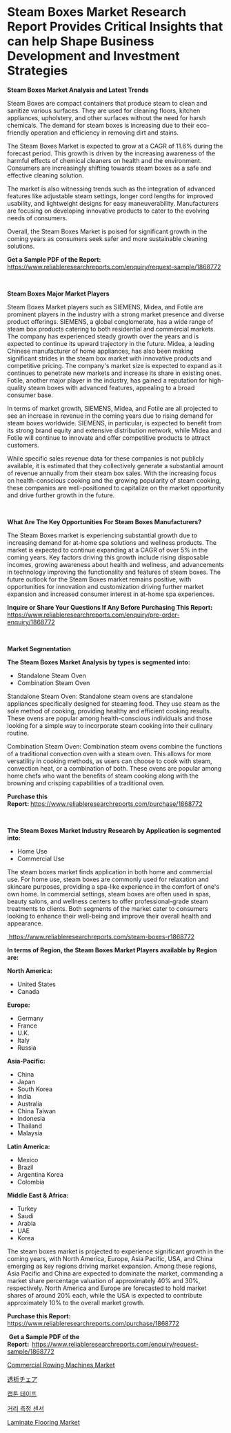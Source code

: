 <p><h1>Steam Boxes Market Research Report Provides Critical Insights that can help Shape Business Development and Investment Strategies</h1></p><p><strong>Steam Boxes Market Analysis and Latest Trends</strong></p>
<p><p>Steam Boxes are compact containers that produce steam to clean and sanitize various surfaces. They are used for cleaning floors, kitchen appliances, upholstery, and other surfaces without the need for harsh chemicals. The demand for steam boxes is increasing due to their eco-friendly operation and efficiency in removing dirt and stains.</p><p>The Steam Boxes Market is expected to grow at a CAGR of 11.6% during the forecast period. This growth is driven by the increasing awareness of the harmful effects of chemical cleaners on health and the environment. Consumers are increasingly shifting towards steam boxes as a safe and effective cleaning solution.</p><p>The market is also witnessing trends such as the integration of advanced features like adjustable steam settings, longer cord lengths for improved usability, and lightweight designs for easy maneuverability. Manufacturers are focusing on developing innovative products to cater to the evolving needs of consumers.</p><p>Overall, the Steam Boxes Market is poised for significant growth in the coming years as consumers seek safer and more sustainable cleaning solutions.</p></p>
<p><strong>Get a Sample PDF of the Report:&nbsp;</strong> <a href="https://www.reliableresearchreports.com/enquiry/request-sample/1868772">https://www.reliableresearchreports.com/enquiry/request-sample/1868772</a></p>
<p>&nbsp;</p>
<p><strong>Steam Boxes Major Market Players</strong></p>
<p><p>Steam Boxes Market players such as SIEMENS, Midea, and Fotile are prominent players in the industry with a strong market presence and diverse product offerings. SIEMENS, a global conglomerate, has a wide range of steam box products catering to both residential and commercial markets. The company has experienced steady growth over the years and is expected to continue its upward trajectory in the future. Midea, a leading Chinese manufacturer of home appliances, has also been making significant strides in the steam box market with innovative products and competitive pricing. The company's market size is expected to expand as it continues to penetrate new markets and increase its share in existing ones. Fotile, another major player in the industry, has gained a reputation for high-quality steam boxes with advanced features, appealing to a broad consumer base.</p><p>In terms of market growth, SIEMENS, Midea, and Fotile are all projected to see an increase in revenue in the coming years due to rising demand for steam boxes worldwide. SIEMENS, in particular, is expected to benefit from its strong brand equity and extensive distribution network, while Midea and Fotile will continue to innovate and offer competitive products to attract customers.</p><p>While specific sales revenue data for these companies is not publicly available, it is estimated that they collectively generate a substantial amount of revenue annually from their steam box sales. With the increasing focus on health-conscious cooking and the growing popularity of steam cooking, these companies are well-positioned to capitalize on the market opportunity and drive further growth in the future.</p></p>
<p>&nbsp;</p>
<p><strong>What Are The Key Opportunities For Steam Boxes Manufacturers?</strong></p>
<p><p>The Steam Boxes market is experiencing substantial growth due to increasing demand for at-home spa solutions and wellness products. The market is expected to continue expanding at a CAGR of over 5% in the coming years. Key factors driving this growth include rising disposable incomes, growing awareness about health and wellness, and advancements in technology improving the functionality and features of steam boxes. The future outlook for the Steam Boxes market remains positive, with opportunities for innovation and customization driving further market expansion and increased consumer interest in at-home spa experiences.</p></p>
<p><strong>Inquire or Share Your Questions If Any Before Purchasing This Report:</strong> <a href="https://www.reliableresearchreports.com/enquiry/pre-order-enquiry/1868772">https://www.reliableresearchreports.com/enquiry/pre-order-enquiry/1868772</a></p>
<p>&nbsp;</p>
<p><strong>Market Segmentation</strong></p>
<p><strong>The Steam Boxes Market Analysis by types is segmented into:</strong></p>
<p><ul><li>Standalone Steam Oven</li><li>Combination Steam Oven</li></ul></p>
<p><p>Standalone Steam Oven: Standalone steam ovens are standalone appliances specifically designed for steaming food. They use steam as the sole method of cooking, providing healthy and efficient cooking results. These ovens are popular among health-conscious individuals and those looking for a simple way to incorporate steam cooking into their culinary routine.</p><p>Combination Steam Oven: Combination steam ovens combine the functions of a traditional convection oven with a steam oven. This allows for more versatility in cooking methods, as users can choose to cook with steam, convection heat, or a combination of both. These ovens are popular among home chefs who want the benefits of steam cooking along with the browning and crisping capabilities of a traditional oven.</p></p>
<p><strong>Purchase this Report:&nbsp;</strong><a href="https://www.reliableresearchreports.com/purchase/1868772">https://www.reliableresearchreports.com/purchase/1868772</a></p>
<p>&nbsp;</p>
<p><strong>The Steam Boxes Market Industry Research by Application is segmented into:</strong></p>
<p><ul><li>Home Use</li><li>Commercial Use</li></ul></p>
<p><p>The steam boxes market finds application in both home and commercial use. For home use, steam boxes are commonly used for relaxation and skincare purposes, providing a spa-like experience in the comfort of one's own home. In commercial settings, steam boxes are often used in spas, beauty salons, and wellness centers to offer professional-grade steam treatments to clients. Both segments of the market cater to consumers looking to enhance their well-being and improve their overall health and appearance.</p></p>
<p><a href="https://www.reliableresearchreports.com/steam-boxes-r1868772">&nbsp;https://www.reliableresearchreports.com/steam-boxes-r1868772</a></p>
<p><strong>In terms of Region, the Steam Boxes Market Players available by Region are:</strong></p>
<p>
    <p> <strong> North America: </strong>
        <ul>
            <li>United States</li>
            <li>Canada</li>
        </ul>
        </p> 
    <p> <strong> Europe: </strong>
        <ul>
            <li>Germany</li>
            <li>France</li>
            <li>U.K.</li>
            <li>Italy</li>
            <li>Russia</li>
        </ul>
        </p> 
    <p> <strong> Asia-Pacific: </strong>
        <ul>
            <li>China</li>
            <li>Japan</li>
            <li>South Korea</li>
            <li>India</li>
            <li>Australia</li>
            <li>China Taiwan</li>
            <li>Indonesia</li>
            <li>Thailand</li>
            <li>Malaysia</li>
        </ul>
        </p> 
    <p> <strong> Latin America: </strong>
        <ul>
            <li>Mexico</li>
            <li>Brazil</li>
            <li>Argentina Korea</li>
            <li>Colombia</li>
        </ul>
        </p> 
    <p> <strong> Middle East & Africa: </strong>
        <ul>
            <li>Turkey</li>
            <li>Saudi</li>
            <li>Arabia</li>
            <li>UAE</li>
            <li>Korea</li>
        </ul>
    </p>
    </p>
<p><p>The steam boxes market is projected to experience significant growth in the coming years, with North America, Europe, Asia Pacific, USA, and China emerging as key regions driving market expansion. Among these regions, Asia Pacific and China are expected to dominate the market, commanding a market share percentage valuation of approximately 40% and 30%, respectively. North America and Europe are forecasted to hold market shares of around 20% each, while the USA is expected to contribute approximately 10% to the overall market growth.</p></p>
<p><strong>Purchase this Report: </strong><a href="https://www.reliableresearchreports.com/purchase/1868772">https://www.reliableresearchreports.com/purchase/1868772</a></p>
<p>&nbsp;<strong>Get a Sample PDF of the Report:&nbsp;&nbsp;</strong><a href="https://www.reliableresearchreports.com/enquiry/request-sample/1868772">https://www.reliableresearchreports.com/enquiry/request-sample/1868772</a></p>
<p><strong></strong></p>
<p><p><a href="https://view.publitas.com/reportprime-1/commercial-rowing-machines-market-size-evaluating-its-market-trends-growth-and-projections-2024-2031/">Commercial Rowing Machines Market</a></p><p><a href="https://github.com/lababdou/Market-Research-Report-List-3/blob/main/904100822550.md">透析チェア</a></p><p><a href="https://github.com/jntpkh496620/Market-Research-Report-List-1/blob/main/413942020651.md">캡톤 테이프</a></p><p><a href="https://medium.com/@londonacobson5656/%EA%B1%B0%EB%A6%AC-%EC%B8%A1%EC%A0%95-%EC%84%BC%EC%84%9C-%EC%8B%9C%EC%9E%A5%EC%9D%80-%EC%8B%9C%EC%9E%A5-%EC%A0%90%EC%9C%A0%EC%9C%A8-%ED%81%AC%EA%B8%B0-%EB%B0%8F-2031%EB%85%84%EA%B9%8C%EC%A7%80-%EC%98%88%EC%83%81%EB%90%9C-%EC%98%88%EC%B8%A1%EC%97%90-%EC%B4%88%EC%A0%90%EC%9D%84-%EB%A7%9E%EC%B6%A5%EB%8B%88%EB%8B%A4-5929b6edad4f">거리 측정 센서</a></p><p><a href="https://three-jumbo-f6d.notion.site/Laminate-Flooring-Market-Offers-Provide-Insightful-Data-for-the-Time-Period-from-2024-to-2031-and-al-c7e8e361583c4d42920702986cce65e5">Laminate Flooring Market</a></p></p>